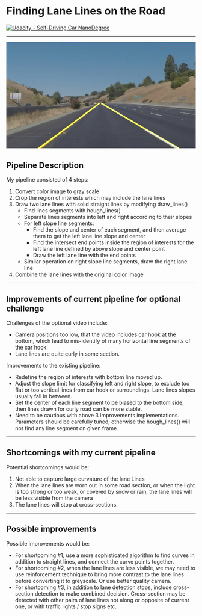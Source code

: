 # **Finding Lane Lines on the Road**
[![Udacity - Self-Driving Car NanoDegree](https://s3.amazonaws.com/udacity-sdc/github/shield-carnd.svg)](http://www.udacity.com/drive)

---
![lane lines](test_images_output/output_solidYellowCurve2.jpg)
## Pipeline Description
My pipeline consisted of 4 steps:
1. Convert color image to gray scale
2. Crop the region of interests which may include the lane lines
3. Draw two lane lines with solid straight lines by modifying draw_lines()
    * Find lines segments with hough_lines()
    * Separate lines segments into left and right according to their slopes
    * For left slope line segments:
        * Find the slope and center of each segment, and then average them to get the left lane line slope and center
        * Find the intersect end points inside the region of interests for the left lane line defined by above slope and center point
        * Draw the left lane line with the end points
    * Similar operation on right slope line segments, draw the right lane line
4. Combine the lane lines with the original color image
---
## Improvements of current pipeline for optional challenge
Challenges of the optional video include:
* Camera positions too low, that the video includes car hook at the bottom, which lead to mis-identify of many horizontal line segments of the car hook.
* Lane lines are quite curly in some section.

Improvements to the existing pipeline:
* Redefine the region of interests with bottom line moved up.
* Adjust the slope limit for classifying left and right slope, to exclude too flat or too vertical lines from car hook or surroundings. Lane lines slopes usually fall in between.
* Set the center of each line segment to be biased to the bottom side, then lines drawn for curly road can be more stable.
* Need to be cautious with above 3 improvements implementations. Parameters should be carefully tuned, otherwise the hough_lines() will not find any line segment on given frame.
---
## Shortcomings with my current pipeline
Potential shortcomings would be:
1. Not able to capture large curvature of the lane Lines
2. When the lane lines are worn out in some road section, or when the light is too strong or too weak, or covered by snow or rain, the lane lines will be less visible from the camera
3. The lane lines will stop at cross-sections.
---
## Possible improvements

Possible improvements would be:
* For shortcoming #1, use a more sophisticated algorithm to find curves in addition to straight lines, and connect the curve points together.
* For shortcoming #2, when the lane lines are less visible, we may need to use reinforcement technique to bring more contrast to the lane lines before converting it to greyscale. Or use better quality camera.
* For shortcoming #3, in addition to lane detection stops, include cross-section detection to make combined decision. Cross-section may be detected with other pairs of lane lines not along or opposite of current one, or with traffic lights / stop signs etc.
